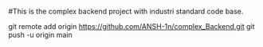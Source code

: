 #This is the complex backend project with industri standard  code base.


git remote add origin https://github.com/ANSH-1n/complex_Backend.git
git push -u origin main